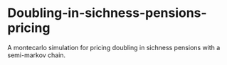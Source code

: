 # Doubling-in-sichness-pensions-pricing
A montecarlo simulation for pricing doubling in sichness pensions with a semi-markov chain. 
